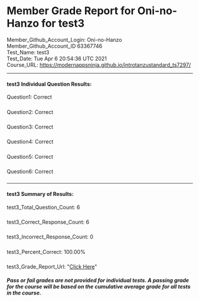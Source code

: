 # Member Grade Report for Oni-no-Hanzo for test3  
   
Member_Github_Account_Login: Oni-no-Hanzo  
Member_Github_Account_ID 63367746  
Test_Name: test3  
Test_Date: Tue Apr  6 20:54:36 UTC 2021  
Course_URL: https://modernappsninja.github.io/introtanzustandard_ts7297/  
   
---  
#### test3 Individual Question Results:  
Question1: Correct  
#####  
Question2: Correct  
#####  
Question3: Correct  
#####  
Question4: Correct  
#####  
Question5: Correct  
#####  
Question6: Correct  
#####  
---  
#### test3 Summary of Results:  
test3_Total_Question_Count: 6  
#####  
test3_Correct_Response_Count: 6  
#####  
test3_Incorrect_Response_Count: 0  
#####  
test3_Percent_Correct: 100.00%  
#####  
test3_Grade_Report_Url: "[Click Here](https://github.com/modernappsninjas/Oni-no-Hanzo/blob/main/static/userdata/courses/introtanzustandard_ts7297/grade_report.pr21.test3.md)"
##### Pass or fail grades are not provided for individual tests. A passing grade for the course will be based on the cumulative average grade for all tests in the course.  
